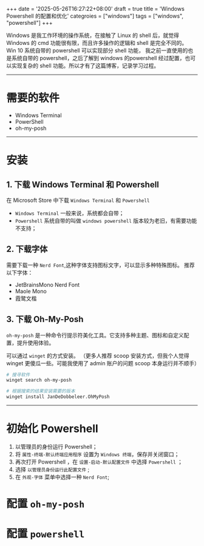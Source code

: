 +++
date = '2025-05-26T16:27:22+08:00'
draft = true
title = 'Windows Powershell 的配置和优化'
categroies = ["windows"]
tags = ["windows", "powershell"]
+++

Windows 是我工作环境的操作系统，在接触了 Linux 的 shell 后，就觉得 Windows 的 cmd 功能很有限，而且许多操作的逻辑和 shell 是完全不同的。
Win 10 系统自带的 powershell 可以实现部分 shell 功能， 我之前一直使用的也是系统自带的 powershell，之后了解到 windows 的powershell 经过配置，也可以实现复杂的 shell 功能。所以才有了这篇博客，记录学习过程。

---
# 需要的软件
- Windows Terminal
- PowerShell
- oh-my-posh

---
# 安装
## 1. 下载 Windows Terminal 和 Powershell
在 Microsoft Store 中下载 `Windows Terminal` 和 `Powershell`
- `Windows Terminal` 一般来说，系统都会自带；
- `Powershell` 系统自带的叫做 `windows powershell` 版本较为老旧，有需要功能不支持；

## 2. 下载字体
需要下载一种 `Nerd Font`,这种字体支持图标文字，可以显示多种特殊图标。
推荐以下字体：
- JetBrainsMono Nerd Font
- Maole Mono
- 霞鹭文楷


## 3. 下载 Oh-My-Posh
`oh-my-posh` 是一种命令行提示符美化工具。它支持多种主题、图标和自定义配置，提升使用体验。

可以通过 `winget` 的方式安装。
（更多人推荐 scoop 安装方式，但我个人觉得 winget 更傻瓜一些。可能我使用了 admin 账户的问题 scoop 本身运行并不顺手）
```bash
# 搜寻软件
winget search oh-my-posh

# 根据搜索的结果安装需要的版本
winget install JanDeDobbeleer.OhMyPosh
```

---
# 初始化 Powershell
1. 以管理员的身份运行 Powershell；
2. 将 `属性-终端-默认终端应用程序` 设置为 `Windows 终端`，保存并关闭窗口；
3. 再次打开 Powershell ，在  `设置-启动-默认配置文件` 中选择 `Powershell` ；
4. 选择 `以管理员身份运行此配置文件` ;
5. 在 `外观-字体` 菜单中选择一种 `Nerd Font`;

# 配置 `oh-my-posh`


# 配置 `powershell`
